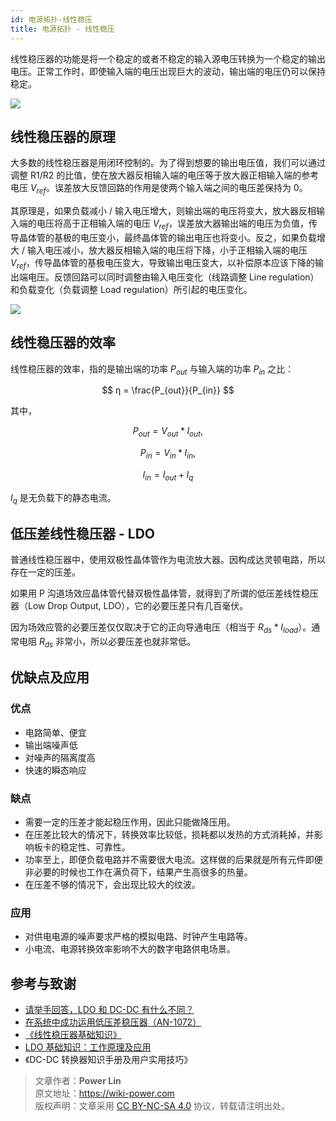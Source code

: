 ```yaml
---
id: 电源拓扑-线性稳压
title: 电源拓扑 - 线性稳压
---
```


线性稳压器的功能是将一个稳定的或者不稳定的输入源电压转换为一个稳定的输出电压。正常工作时，即使输入端的电压出现巨大的波动，输出端的电压仍可以保持稳定。

![](https://cos.wiki-power.com/img/20211208155739.png)

## 线性稳压器的原理

大多数的线性稳压器是用闭环控制的。为了得到想要的输出电压值，我们可以通过调整 R1/R2 的比值，使在放大器反相输入端的电压等于放大器正相输入端的参考电压 $V_{ref}$。误差放大反馈回路的作用是使两个输入端之间的电压差保持为 0。

其原理是，如果负载减小 / 输入电压增大，则输出端的电压将变大，放大器反相输入端的电压将高于正相输入端的电压 $V_{ref}$，误差放大器输出端的电压为负值，传导晶体管的基极的电压变小，最终晶体管的输出电压也将变小。反之，如果负载增大 / 输入电压减小，放大器反相输入端的电压将下降，小于正相输入端的电压 $V_{ref}$，传导晶体管的基极电压变大，导致输出电压变大，以补偿原本应该下降的输出端电压。反馈回路可以同时调整由输入电压变化（线路调整 Line regulation）和负载变化（负载调整 Load regulation）所引起的电压变化。

![](https://cos.wiki-power.com/img/20200202231005.png)

## 线性稳压器的效率

线性稳压器的效率，指的是输出端的功率 $P_{out}$ 与输入端的功率 $P_{in}$ 之比：

$$
η = \frac{P_{out}}{P_{in}}
$$

其中，

$$
P_{out}=V_{out}*I_{out},
$$

$$
P_{in}=V_{in}*I_{in},
$$

$$
I_{in}=I_{out}+I_{q}
$$

$I_{q}$ 是无负载下的静态电流。

## 低压差线性稳压器 - LDO

普通线性稳压器中，使用双极性晶体管作为电流放大器。因构成达灵顿电路，所以存在一定的压差。

如果用 P 沟道场效应晶体管代替双极性晶体管，就得到了所谓的低压差线性稳压器（Low Drop Output, LDO），它的必要压差只有几百毫伏。

因为场效应管的必要压差仅仅取决于它的正向导通电压（相当于 $R_{ds}*I_{load}$）。通常电阻 $R_{ds}$ 非常小，所以必要压差也就非常低。

## 优缺点及应用

### 优点

- 电路简单、便宜
- 输出端噪声低
- 对噪声的隔离度高
- 快速的瞬态响应

### 缺点

- 需要一定的压差才能起稳压作用，因此只能做降压用。
- 在压差比较大的情况下，转换效率比较低，损耗都以发热的方式消耗掉，并影响板卡的稳定性、可靠性。
- 功率至上，即便负载电路并不需要很大电流。这样做的后果就是所有元件即便非必要的时候也工作在满负荷下，结果产生高很多的热量。
- 在压差不够的情况下，会出现比较大的纹波。

### 应用

- 对供电电源的噪声要求严格的模拟电路、时钟产生电路等。
- 小电流、电源转换效率影响不大的数字电路供电场景。

## 参考与致谢

- [请举手回答，LDO 和 DC-DC 有什么不同？](https://mp.weixin.qq.com/s/GfnT3FTVtMr37DIRVPG65g)
- [在系统中成功运用低压差稳压器（AN-1072）](https://www.analog.com/media/cn/technical-documentation/application-notes/AN-1072_cn.pdf)
- [《线性稳压器基础知识》](https://e2echina.ti.com/cfs-file/__key/telligent-evolution-components-attachments/00-24-00-00-00-02-56-36/_BF7E2760337A8B536856FA574078E577C68B_.pdf)
- [LDO 基础知识：工作原理及应用](https://haipeng.me/2020/06/10/ldo-basics-principles-and-applications/)
- 《DC-DC 转换器知识手册及用户实用技巧》

> 文章作者：**Power Lin**  
> 原文地址：<https://wiki-power.com>  
> 版权声明：文章采用 [CC BY-NC-SA 4.0](https://creativecommons.org/licenses/by/4.0/deed.zh) 协议，转载请注明出处。
